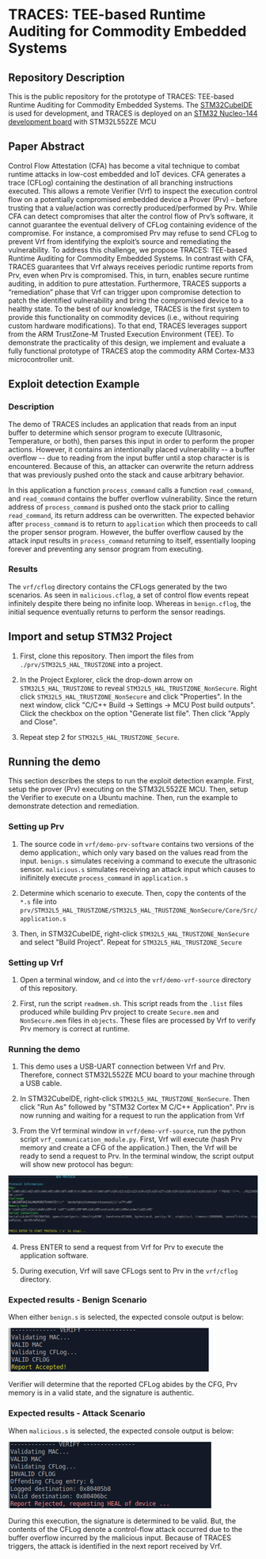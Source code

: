 # TRACES: TEE-based Runtime Auditing for Commodity Embedded Systems

## Repository Description
This is the public repository for the prototype of TRACES: TEE-based Runtime Auditing for Commodity Embedded Systems. The [STM32CubeIDE](https://www.st.com/en/development-tools/stm32cubeide.html) is used for development, and TRACES is deployed on an [STM32 Nucleo-144 development board](https://www.st.com/en/evaluation-tools/nucleo-l552ze-q.html#overview) with STM32L552ZE MCU


## Paper Abstract
Control Flow Attestation (CFA) has become a vital technique to combat runtime attacks in low-cost embedded and IoT devices. CFA generates a trace (CFLog) containing the destination of all branching instructions executed. This allows a remote Verifier (Vrf) to inspect the execution control flow on a potentially compromised embedded device a Prover (Prv) – before trusting that a value/action was correctly produced/performed by Prv. While CFA can detect compromises that alter the control flow of Prv’s software, it cannot guarantee the eventual delivery of CFLog containing evidence of the compromise. For instance, a compromised Prv may refuse to send CFLog to prevent Vrf from identifying the exploit’s source and remediating the vulnerability. To address this challenge, we propose TRACES: TEE-based Runtime Auditing for Commodity Embedded Systems. In contrast with CFA, TRACES guarantees that Vrf always receives periodic runtime reports from Prv, even when Prv is compromised. This, in turn, enables secure runtime auditing, in addition to pure attestation. Furthermore, TRACES supports a “remediation” phase that Vrf can trigger upon compromise detection to patch the identified vulnerability and bring the compromised device to a healthy state. To the best of our knowledge, TRACES is the first system to provide this functionality on commodity devices (i.e., without requiring custom hardware modifications). To that end, TRACES leverages support from the ARM TrustZone-M Trusted Execution Environment (TEE). To demonstrate the practicality of this design, we implement and evaluate a fully functional prototype of TRACES atop the commodity ARM Cortex-M33 microcontroller unit.

## Exploit detection Example

### Description
The demo of TRACES includes an application that reads from an input buffer to determine which sensor program to execute (Ultrasonic, Temperature, or both), then parses this input in order to perform the proper actions. However, it contains an intentionally placed vulnerability -- a buffer overflow -- due to reading from the input buffer until a stop character is is encountered. Because of this, an attacker can overwrite the return address that was previously pushed onto the stack and cause arbitrary behavior.

In this application a function `process_command` calls a function `read_command`, and `read_command` contains the buffer overflow vulnerability. Since the return address of `process_command` is pushed onto the stack prior to calling `read_command`, its return address can be overwritten. The expected behavior after `process_command` is to return to `application` which then proceeds to call the proper sensor program. However, the buffer overflow caused by the attack input results in `process_command` returning to itself, essentially looping forever and preventing any sensor program from executing. 

### Results
The `vrf/cflog` directory contains the CFLogs generated by the two scenarios. As seen in `malicious.cflog`, a set of control flow events repeat infinitely despite there being no infinite loop. Whereas in `benign.cflog`, the initial sequence eventually returns to perform the sensor readings.

## Import and setup STM32 Project

1) First, clone this repository. Then import the files from `./prv/STM32L5_HAL_TRUSTZONE` into a project.

2) In the Project Explorer, click the drop-down arrow on `STM32L5_HAL_TRUSTZONE` to reveal `STM32L5_HAL_TRUSTZONE_NonSecure`. Right click `STM32L5_HAL_TRUSTZONE_NonSecure` and click "Properties". In the next window, click "C/C++ Build -> Settings -> MCU Post build outputs". Click the checkbox on the option "Generate list file". Then click "Apply and Close". 

3) Repeat step 2 for `STM32L5_HAL_TRUSTZONE_Secure`.

## Running the demo

This section describes the steps to run the exploit detection example. First, setup the prover (Prv) executing on the  STM32L552ZE MCU. Then, setup the Verifier to execute on a Ubuntu machine. Then, run the example to demonstrate detection and remediation.

### Setting up Prv

1) The source code in `vrf/demo-prv-software` contains two versions of the demo application:, which only vary based on the values read from the input. 
	`benign.s` simulates receiving a command to execute the ultrasonic sensor.
	`malicious.s` simulates receiving an attack input which causes to inifinitely execute `process_command` in `application.s`

2) Determine which scenario to execute. Then, copy the contents of the `*.s` file into `prv/STM32L5_HAL_TRUSTZONE/STM32L5_HAL_TRUSTZONE_NonSecure/Core/Src/application.s`

3) Then, in STM32CubeIDE, right-click `STM32L5_HAL_TRUSTZONE_NonSecure` and select "Build Project". Repeat for `STM32L5_HAL_TRUSTZONE_Secure`

### Setting up Vrf

1) Open a terminal window, and `cd` into the `vrf/demo-vrf-source` directory of this repository.

2) First, run the script `readmem.sh`. This script reads from the `.list` files produced while building Prv project to create `Secure.mem` and `NonSecure.mem` files in `objects`. These files are processed by Vrf to verify Prv memory is correct at runtime.

### Running the demo

1) This demo uses a USB-UART connection between Vrf and Prv. Therefore, connect STM32L552ZE MCU board to your machine through a USB cable.

2) In STM32CubeIDE, right-click `STM32L5_HAL_TRUSTZONE_NonSecure`. Then click "Run As" followed by "STM32 Cortex M C/C++ Application". Prv is now running and waiting for a request to run the application from Vrf

3) From the Vrf terminal window in `vrf/demo-vrf-source`, run the python script `vrf_communication_module.py`. First, Vrf will execute (hash Prv memory and create a CFG of the application.) Then, the Vrf will be ready to send a request to Prv. In the terminal window, the script output will show new protocol has begun:

![start-up screen](./start-demo.png)

4) Press ENTER to send a request from Vrf for Prv to execute the application software. 

5) During execution, Vrf will save CFLogs sent to Prv in the `vrf/cflog` directory.

### Expected results - Benign Scenario

When either `benign.s` is selected, the expected console output is below: 

![console output benign-access](./demo-benign.png)

Verifier will determine that the reported CFLog abides by the CFG, Prv memory is in a valid state, and the signature is authentic.
 
### Expected results - Attack Scenario

When `malicious.s` is selected, the expected console output is below:

![console output malicious-access](./demo-attack.png)

During this execution, the signature is determined to be valid. But, the contents of the CFLog denote a control-flow attack occurred due to the buffer overflow incurred by the malicious input. Because of TRACES triggers, the attack is identified in the next report received by Vrf.
